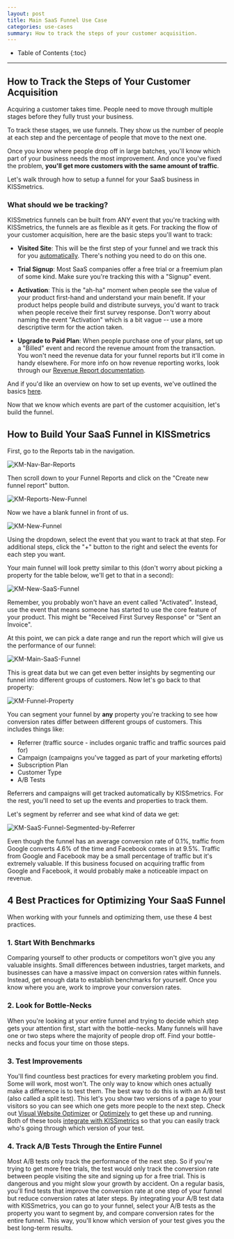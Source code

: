 ```yaml
---
layout: post
title: Main SaaS Funnel Use Case
categories: use-cases
summary: How to track the steps of your customer acquisition.
---
```

* Table of Contents
{:toc}
* * *

## How to Track the Steps of Your Customer Acquisition

Acquiring a customer takes time. People need to move through multiple stages before they fully trust your business.

To track these stages, we use funnels. They show us the number of people at each step and the percentage of people that move to the next one.

Once you know where people drop off in large batches, you'll know which part of your business needs the most improvement. And once you've fixed the problem, **you'll get more customers with the same amount of traffic**.

Let's walk through how to setup a funnel for your SaaS business in KISSmetrics.

### What should we be tracking?

KISSmetrics funnels can be built from ANY event that you're tracking with KISSmetrics, the funnels are as flexible as it gets. For tracking the flow of your customer acquisition, here are the basic steps you'll want to track:

* **Visited Site**: This will be the first step of your funnel and we track this for you [automatically][visited-site]. There's nothing you need to do on this one.

* **Trial Signup**: Most SaaS companies offer a free trial or a freemium plan of some kind. Make sure you're tracking this with a "Signup" event.

* **Activation**: This is the "ah-ha" moment when people see the value of your product first-hand and understand your main benefit. If your product helps people build and distribute surveys, you'd want to track when people receive their first survey response. Don't worry about naming the event "Activation" which is a bit vague -- use a more descriptive term for the action taken.

* **Upgrade to Paid Plan**: When people purchase one of your plans, set up a "Billed" event and record the revenue amount from the transaction. You won't need the revenue data for your funnel reports but it'll come in handy elsewhere. For more info on how revenue reporting works, look through our [Revenue Report documentation][revenue-report].

And if you'd like an overview on how to set up events, we've outlined the basics [here][send].

Now that we know which events are part of the customer acquisition, let's build the funnel.

## How to Build Your SaaS Funnel in KISSmetrics

First, go to the Reports tab in the navigation.

![KM-Nav-Bar-Reports][ss1]

Then scroll down to your Funnel Reports and click on the "Create new funnel report" button.

![KM-Reports-New-Funnel][ss2]

Now we have a blank funnel in front of us.

![KM-New-Funnel][ss3]

Using the dropdown, select the event that you want to track at that step. For additional steps, click the "+" button to the right and select the events for each step you want.

Your main funnel will look pretty similar to this (don't worry about picking a property for the table below, we'll get to that in a second):

![KM-New-SaaS-Funnel][ss4]

Remember, you probably won't have an event called "Activated". Instead, use the event that means someone has started to use the core feature of your product. This might be "Received First Survey Response" or "Sent an Invoice".

At this point, we can pick a date range and run the report which will give us the performance of our funnel:

![KM-Main-SaaS-Funnel][ss5]

This is great data but we can get even better insights by segmenting our funnel into different groups of customers. Now let's go back to that property:

![KM-Funnel-Property][ss6]

You can segment your funnel by **any** property you're tracking to see how conversion rates differ between different groups of customers. This includes things like:

* Referrer (traffic source - includes organic traffic and traffic sources paid for)
* Campaign (campaigns you've tagged as part of your marketing efforts)
* Subscription Plan
* Customer Type
* A/B Tests

Referrers and campaigns will get tracked automatically by KISSmetrics. For the rest, you'll need to set up the events and properties to track them.

Let's segment by referrer and see what kind of data we get:

![KM-SaaS-Funnel-Segmented-by-Referrer][ss7]

Even though the funnel has an average conversion rate of 0.1%, traffic from Google converts 4.6% of the time and Facebook comes in at 9.5%. Traffic from Google and Facebook may be a small percentage of traffic but it's extremely valuable. If this business focused on acquiring traffic from Google and Facebook, it would probably make a noticeable impact on revenue.

## 4 Best Practices for Optimizing Your SaaS Funnel

When working with your funnels and optimizing them, use these 4 best practices.

### 1. Start With Benchmarks
Comparing yourself to other products or competitors won't give you any valuable insights. Small differences between industries, target markets, and businesses can have a massive impact on conversion rates within funnels. Instead, get enough data to establish benchmarks for yourself. Once you know where you are, work to improve your conversion rates.

### 2. Look for Bottle-Necks
When you're looking at your entire funnel and trying to decide which step gets your attention first, start with the bottle-necks. Many funnels will have one or two steps where the majority of people drop off. Find your bottle-necks and focus your time on those steps.

### 3. Test Improvements
You'll find countless best practices for every marketing problem you find. Some will work, most won't. The only way to know which ones actually make a difference is to test them. The best way to do this is with an A/B test (also called a split test). This let's you show two versions of a page to your visitors so you can see which one gets more people to the next step. Check out [Visual Website Optimizer][vwo] or [Optimizely][optimizely] to get these up and running. Both of these tools [integrate with KISSmetrics][a-b-platforms] so that you can easily track who's going through which version of your test.

### 4. Track A/B Tests Through the Entire Funnel
Most A/B tests only track the performance of the next step. So if you're trying to get more free trials, the test would only track the conversion rate between people visiting the site and signing up for a free trial. This is dangerous and you might slow your growth by accident. On a regular basis, you'll find tests that improve the conversion rate at one step of your funnel but reduce conversion rates at later steps. By integrating your A/B test data with KISSmetrics, you can go to your funnel, select your A/B tests as the property you want to segment by, and compare conversion rates for the entire funnel. This way, you'll know which version of your test gives you the best long-term results.

[visited-site]: /apis/javascript#visited-site
[revenue-report]: /tools/revenue-report
[send]: /getting-started/ways-to-send-us-data
[a-b-platforms]: /a-b-testing/integration
[vwo]: http://visualwebsiteoptimizer.com/
[optimizely]: https://www.optimizely.com/

[ss1]: https://s3.amazonaws.com/kissmetrics-support-files/assets/use-cases/main-saas-funnel/01-KM-Nav-Bar-Reports.png
[ss2]: https://s3.amazonaws.com/kissmetrics-support-files/assets/use-cases/main-saas-funnel/02-KM-Reports-New-Funnel.png
[ss3]: https://s3.amazonaws.com/kissmetrics-support-files/assets/use-cases/main-saas-funnel/03-KM-New-Funnel.png
[ss4]: https://s3.amazonaws.com/kissmetrics-support-files/assets/use-cases/main-saas-funnel/04-KM-New-SaaS-Funnel.png
[ss5]: https://s3.amazonaws.com/kissmetrics-support-files/assets/use-cases/main-saas-funnel/05-KM-Main-SaaS-Funnel.png
[ss6]: https://s3.amazonaws.com/kissmetrics-support-files/assets/use-cases/main-saas-funnel/06-KM-Funnel-Property.png
[ss7]: https://s3.amazonaws.com/kissmetrics-support-files/assets/use-cases/main-saas-funnel/07-KM-SaaS-Funnel-Segmented-by-Referrer.png